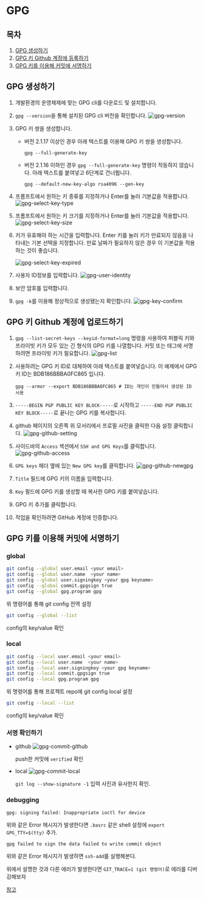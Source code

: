 # GPG

## 목차
1. [GPG 생성하기](#gpg-생성하기)
2. [GPG 키 Github 계정에 등록하기](#gpg-키-github-계정에-등록하기)
3. [GPG 키를 이용해 커밋에 서명하기](#gpg-키를-이용해-커밋에-서명하기)

## GPG 생성하기
1. 개발환경의 운영체제에 맞는 GPG cli를 다운로드 및 설치합니다.

2. `gpg --version`을 통해 설치된 GPG cli 버전을 확인합니다.
	![gpg-version](./images/gpg/create/gpg-version.jpg)

3. GPG 키 쌍을 생성합니다.
	* 버전 2.1.17 이상인 경우 아래 텍스트를 이용해 GPG 키 쌍을 생성합니다.
		```shell
		gpg --full-generate-key
		```
	* 버전 2.1.16 이하인 경우 `gpg --full-generate-key` 명령이 작동하지 않습니다. 아래 텍스트를 붙여넣고 6단계로 건너뜁니다.
		```shell
		gpg --default-new-key-algo rsa4096 --gen-key
		```
4. 프롬프트에서 원하는 키 종류를 지정하거나 Enter를 눌러 기본값을 적용합니다.
	![gpg-select-key-type](./images/gpg/create/gpg-select-key-type.jpg)

5. 프롬프트에서 원하는 키 크기를 지정하거나 Enter를 눌러 기본값을 적용합니다.
	![gpg-select-key-size](./images/gpg/create/gpg-select-key-size.jpg)

6. 키가 유효해야 하는 시간을 입력합니다. Enter 키를 눌러 키가 만료되지 않음을 나타내는 기본 선택을 지정합니다. 만료 날짜가 필요하지 않은 경우 이 기본값을 적용하는 것이 좋습니다.

	![gpg-select-key-expired](./images/gpg/create/gpg-select-key-expired.jpg)

7. 사용자 ID정보를 입력합니다.
	![gpg-user-identity](./images/gpg/create/gpg-user-identity.jpg)

8. 보안 암호를 입력합니다.

9.  `gpg -k`를 이용해 정상적으로 생성됐는지 확인합니다.
	![gpg-key-confirm](./images/gpg/create/gpg-key-confirm.jpg)

## GPG 키 Github 계정에 업로드하기
1. `gpg --list-secret-keys --keyid-format=long` 명령을 사용하여 퍼블릭 키와 프라이빗 키가 모두 있는 긴 형식의 GPG 키를 나열합니다. 커밋 또는 태그에 서명하려면 프라이빗 키가 필요합니다.
	![gpg-list](./images/gpg/upload/gpg-list.jpg)

2. 사용하려는 GPG 키 ID로 대체하여 아래 텍스트를 붙여넣습니다. 이 예제에서 GPG 키 ID는 BDB186BBBA0FC865 입니다.
	```
	gpg --armor --export BDB186BBBA0FC865 # ID는 개인이 만들어서 생성된 ID 사용
	```

3. `-----BEGIN PGP PUBLIC KEY BLOCK-----`로 시작하고 `-----END PGP PUBLIC KEY BLOCK-----`로 끝나는 GPG 키를 복사합니다.

4. github 페이지의 오른쪽 위 모서리에서 프로필 사진을 클릭한 다음 설정 클릭합니다.
   ![gpg-github-setting](./images/gpg/upload/gpg-github-setting.jpg)

5. 사이드바의 `Access` 섹션에서 `SSH and GPG Keys`를 클릭합니다.
	![gpg-github-access](./images/gpg/upload/gpg-github-access.jpg)

6. `GPG keys` 헤더 옆에 있는 `New GPG key`를 클릭합니다.
	![gpg-github-newgpg](./images/gpg/upload/gpg-github-newgpg.jpg)

7. `Title` 필드에 GPG 키의 이름을 입력합니다.

8. `Key` 필드에 GPG 키를 생성할 때 복사한 GPG 키를 붙여넣습니다.

9. GPG 키 추가를 클릭합니다.

10. 작업을 확인하려면 GitHub 계정에 인증합니다.

## GPG 키를 이용해 커밋에 서명하기
### global

```sh
git config --global user.email <your email>
git config --global user.name  <your name>
git config --global user.signingkey <your gpg keyname>
git config --global commit.gpgsign true
git config --global gpg.program gpg
```
위 명령어를 통해 git config 전역 설정

```sh
git config --global --list
```
config의 key/value 확인


### local

```sh
git config --local user.email <your email>
git config --local user.name  <your name>
git config --local user.signingkey <your gpg keyname>
git config --local commit.gpgsign true
git config --local gpg.program gpg
```
위 명령어를 통해 프로젝트 repo에 git config local 설정

```sh
git config --local --list
```
config의 key/value 확인

### 서명 확인하기
* github
	![gpg-commit-github](../common/images/gpg/commit/gpg-commit-github.jpg)

	push한 커밋에 `verified` 확인
* local
	![gpg-commit-local](../common/images/gpg/commit/gpg-commit-local.jpg)

	`git log --show-signature -1` 입력 사진과 유사한지 확인.

### debugging
```
gpg: signing failed: Inappropriate ioctl for device
```
위와 같은 Error 메시지가 발생한다면 `.basrc` 같은 shell 설정에 `export GPG_TTY=$(tty)` 추가.
```
gpg failed to sign the data failed to write commit object
```
위와 같은 Error 메시지가 발생하면 `ssh-add`를 실행해본다.


위에서 설명한 것과 다른 에러가  발생한다면 `GIT_TRACE=1 (git 명령어)`로 에러를 디버깅해보자

[참고](https://gist.github.com/paolocarrasco/18ca8fe6e63490ae1be23e84a7039374?permalink_comment_id=3825285)
